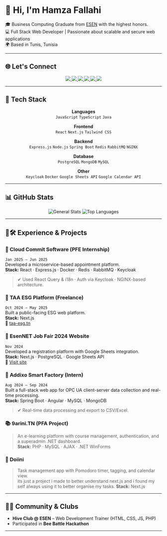 # 👋 Hi, I'm Hamza Fallahi

🎓 Business Computing Graduate from [ESEN](https://esen.rnu.tn/) with the highest honors. <br>
💻 Full Stack Web Developer | Passionate about scalable and secure web applications  
🌍 Based in Tunis, Tunisia

---

## 🌐 Let's Connect

<p align="center">
  <a href="https://www.linkedin.com/in/hamza-fallahi-b3b5b0246/">
    <img src="https://img.shields.io/badge/-LinkedIn-0A66C2?logo=linkedin&logoColor=white&style=for-the-badge" />
  </a>
  <a href="https://hamzafallahi.vercel.app/">
    <img src="https://img.shields.io/badge/-Portfolio-121212?logo=vercel&logoColor=white&style=for-the-badge" />
  </a>
  <a href="https://github.com/hamzafallahi">
    <img src="https://img.shields.io/badge/-GitHub-181717?logo=github&logoColor=white&style=for-the-badge" />
  </a>
  <a href="mailto:hamza.fallahi@esen.tn">
    <img src="https://img.shields.io/badge/-Email-D14836?logo=gmail&logoColor=white&style=for-the-badge" />
  </a>
   <a href="https://codeforces.com/profile/hamzafallahi">
    <img src="https://img.shields.io/badge/-Codeforces-1F8ACB?logo=codeforces&logoColor=white&style=for-the-badge" />
  </a>
  <img src="https://komarev.com/ghpvc/?username=hamzafallahi&label=Profile%20views&color=ff69b4&style=for-the-badge" />
</p>


 




---


## 🔧 Tech Stack
<p align="center">
  <b>Languages</b><br/>
  <code>JavaScript</code> <code>TypeScript</code> <code>Java</code>
</p>

<p align="center">
  <b>Frontend</b><br/>
  <code>React</code> <code>Next.js</code> <code>Tailwind CSS</code>
</p>

<p align="center">
  <b>Backend</b><br/>
  <code>Express.js</code> <code>Node.js</code> <code>Spring Boot</code> <code>Redis</code> <code>RabbitMQ</code> <code>NGINX</code>
</p>

<p align="center">
  <b>Database</b><br/>
  <code>PostgreSQL</code> <code>MongoDB</code> <code>MySQL</code>
</p>

<p align="center">
  <b>Other</b><br/>
  <code>Keycloak</code> <code>Docker</code> <code>Google Sheets API</code> <code>Google Calendar API</code>
</p>


---

## 📊 GitHub Stats

<p align="center">
  <img src="https://github-readme-stats.vercel.app/api?username=hamzafallahi&count_private=true&show_icons=true&theme=radical&include_all_commits=true" alt="General Stats" />

  <img src="https://github-readme-stats.vercel.app/api/top-langs/?username=hamzafallahi&layout=compact&theme=radical" alt="Top Languages" />
</p>


---

## 💼🛠 Experience & Projects

### 🔹 **Cloud Commit Software** (PFE Internship)
`Jan 2025 – Jun 2025`  
Developed a microservice-based appointment platform.  
**Stack:** React · Express.js · Docker · Redis · RabbitMQ · Keycloak  
> ✔ Used React Query & i18n · Auth via Keycloak · NGINX-based architecture.

### 🔹 **TAA ESG Platform** (Freelance)
`Oct 2024 – May 2025`  
Built a public-facing ESG web platform.  
**Stack:** Next.js  
🔗 [taa-esg.tn](https://www.taa-esg.tn)

### 🔹 **EsenNET Job Fair 2024 Website**
`Nov 2024`  
Developed a registration platform with Google Sheets integration.  
**Stack:** Next.js · PostgreSQL · Google Sheets API  
🔗 [Visit site](https://esenet-jobfair2024.vercel.app)

### 🔹 **Addixo Smart Factory** (Intern)
`Aug 2024 – Sep 2024`  
Built a full-stack web app for OPC UA client-server data collection and real-time processing.  
**Stack:** Spring Boot · Angular · MySQL · MongoDB  
> ✔ Real-time data processing and export to CSV/Excel.

### 📚 **9arini.TN** (PFA Project)
> An e-learning platform with course management, authentication, and a superadmin .NET dashboard.  
**Stack:** PHP · MySQL · AJAX · .NET WinForms

### 🧠 **Doiini** 
> Task management app with Pomodoro timer, tagging, and calendar view. <br>
> its just a project i made to better understand next.js and i found my self always using it to better organise my tasks.
**Stack:** Next.js

---

## 👨‍🏫 Community & Clubs

- **Hive Club @ ESEN** – Web Development Trainer (HTML, CSS, JS, PHP)  
- Participated in **Bee Battle Hackathon**

---






